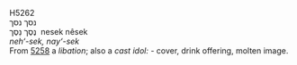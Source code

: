 <body>
  <p>H5262<br>  נסך    נסך  <br> נֶסֶך  נֵסֶך  ‎  nesek  nêsek  <br><i>neh‘-sek,</i> <i>nay‘-sek </i><br>From <a href="h5258.htm">5258</a>  a <i>libation</i>; also a <i>cast</i> <i>idol: - </i>cover, drink offering, molten image.<br></p>
 </body>